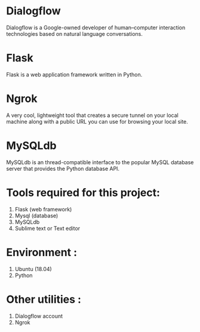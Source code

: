 # Dialogflow
Dialogflow is a Google-owned developer of human–computer
interaction technologies based on natural language conversations.
# Flask
Flask is a web application framework written in Python.
# Ngrok
A very cool, lightweight tool that creates a secure tunnel on your local
machine along with a public URL you can use for browsing your local site.
# MySQLdb 
MySQLdb is an thread-compatible interface to the popular MySQL
database server that provides the Python database API.

# Tools required for this project:
1. Flask (web framework)
2. Mysql (database)
3. MySQLdb
4. Sublime text or Text editor
# Environment :
1. Ubuntu (18.04)
2. Python
# Other utilities :
1. Dialogflow account
2. Ngrok
